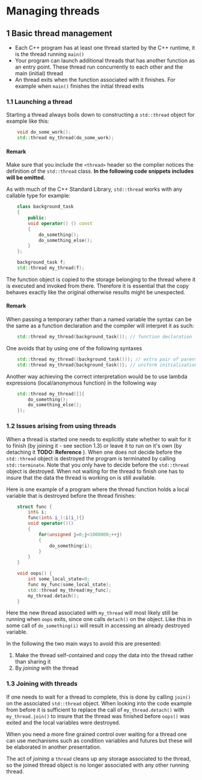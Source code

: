 # Managing threads

## 1 Basic thread management

- Each C++ program has at least one thread started by the C++ runtime, it is the thread running ```main()```
- Your program can launch additional threads that has another function as an entry point. These thread run concurrently to each other and the main (initial) thread
- An thread exits when the function associated with it finishes. For example when      ```main()``` finishes the initial thread exits

### 1.1 Launching a thread

Starting a thread always boils down to constructing a ```std::thread``` object for example like this:

````cpp
    void do_some_work();
    std::thread my_thread(do_some_work);
````

#### Remark

Make sure that you include the ```<thread>``` header so the complier notices the definition of the ```std::thread``` class. **In the following code snippets includes will be omitted.**

As with much of the C++ Standard Library, ```std::thread``` works with any callable type for example:

````cpp
    class background_task
    {
        public:
        void operator() () const
        {
            do_something();
            do_something_else();
        }
    };

    background_task f;
    std::thread my_thread(f);
````

The function object is copied to the storage belonging to the thread where it is executed and invoked from there. Therefore it is essential that the copy behaves exactly like the original otherwise results might be unexpected.

#### Remark

When passing a temporary rather than a named variable the syntax can be the same as a function declaration and the compiler will interpret it as such:

````cpp
    std::thread my_thread(background_task()); // function declaration
````

One avoids that by using one of the following syntaxes 

````cpp
    std::thread my_thread((background_task())); // extra pair of parentheses 
    std::thread my_thread{background_task()}; // uniform initialization syntax
````

Another way achieving the correct interpretation would be to use lambda expressions (local/anonymous function) in the following way 

````cpp
    std::thread my_thread([]{
        do_something();
        do_something_else();
    });
````

### 1.2 Issues arising from using threads

When a thread is started one needs to explicitly state whether to wait for it to finish (by joining it - see section 1.3) or leave it to run on it's own (by detaching it **TODO: Reference** ). When one does not decide before the ```std::thread``` object is destroyed the program is terminated by calling ```std::terminate```. Note that you only have to decide before the ```std::thread``` object is destroyed. When not waiting for the thread to finish one has to insure that the data the thread is working on is still available. 

Here is one example of a program where the thread function holds a local variable that is destroyed before the thread finishes: 

````cpp
    struct func {
        int& i;
        func(int& i_):i(i_){}
        void operator()()
        {
            for(unsigned j=0;j<1000000;++j)
            {
                do_something(i);
            }
        }
    }

    void oops() {
        int some_local_state=0;
        func my_func(some_local_state);
        std::thread my_thread(my_func);
        my_thread.detach();
    }
````

Here the new thread associated with ```my_thread``` will most likely still be running when ```oops``` exits, since one calls ```detach()``` on the object. Like this in some call of ```do_something(i)``` will result in accessing an already destroyed variable.

In the following the two main ways to avoid this are presented:

1. Make the thread self-contained and copy the data into the thread rather than sharing it
2. By *joining* with the thread

### 1.3 Joining with threads

If one needs to wait for a thread to complete, this is done by calling ```join()``` on the associated ```std::thread``` object. When looking into the code example from before it is sufficient to replace the call of  ```my_thread.detach()``` with ```my_thread.join()``` to insure that the thread was finished before ```oops()``` was exited and the local variables were destroyed.

When you need a more fine grained control over waiting for a thread one can use mechanisms such as condition variables and futures but these will be elaborated in another presentation. 

The act of *joining* a ```thread``` cleans up any storage associated to the thread, so the joined thread object is no longer associated with any other running thread. 